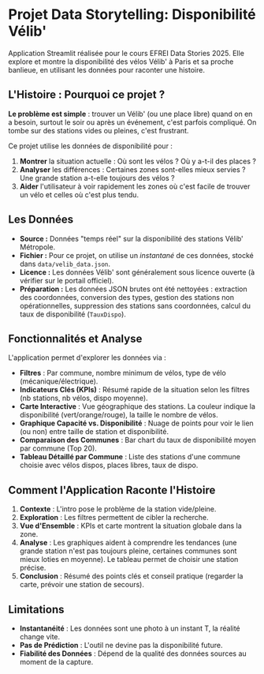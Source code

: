 # Projet Data Storytelling: Disponibilité Vélib'

Application Streamlit réalisée pour le cours EFREI Data Stories 2025. Elle explore et montre la disponibilité des vélos Vélib' à Paris et sa proche banlieue, en utilisant les données pour raconter une histoire.

## L'Histoire : Pourquoi ce projet ?

**Le problème est simple** : trouver un Vélib' (ou une place libre) quand on en a besoin, surtout le soir ou après un événement, c'est parfois compliqué. On tombe sur des stations vides ou pleines, c'est frustrant.

Ce projet utilise les données de disponibilité pour :
1.  **Montrer** la situation actuelle : Où sont les vélos ? Où y a-t-il des places ?
2.  **Analyser** les différences : Certaines zones sont-elles mieux servies ? Une grande station a-t-elle toujours des vélos ?
3.  **Aider** l'utilisateur à voir rapidement les zones où c'est facile de trouver un vélo et celles où c'est plus tendu.

## Les Données

* **Source :** Données "temps réel" sur la disponibilité des stations Vélib' Métropole.
* **Fichier :** Pour ce projet, on utilise un *instantané* de ces données, stocké dans `data/velib_data.json`.
* **Licence :** Les données Vélib' sont généralement sous licence ouverte (à vérifier sur le portail officiel).
* **Préparation :** Les données JSON brutes ont été nettoyées : extraction des coordonnées, conversion des types, gestion des stations non opérationnelles, suppression des stations sans coordonnées, calcul du taux de disponibilité (`TauxDispo`).

## Fonctionnalités et Analyse

L'application permet d'explorer les données via :

* **Filtres** : Par commune, nombre minimum de vélos, type de vélo (mécanique/électrique).
* **Indicateurs Clés (KPIs)** : Résumé rapide de la situation selon les filtres (nb stations, nb vélos, dispo moyenne).
* **Carte Interactive** : Vue géographique des stations. La couleur indique la disponibilité (vert/orange/rouge), la taille le nombre de vélos.
* **Graphique Capacité vs. Disponibilité** : Nuage de points pour voir le lien (ou non) entre taille de station et disponibilité.
* **Comparaison des Communes** : Bar chart du taux de disponibilité moyen par commune (Top 20).
* **Tableau Détaillé par Commune** : Liste des stations d'une commune choisie avec vélos dispos, places libres, taux de dispo.

## Comment l'Application Raconte l'Histoire

1.  **Contexte** : L'intro pose le problème de la station vide/pleine.
2.  **Exploration** : Les filtres permettent de cibler la recherche.
3.  **Vue d'Ensemble** : KPIs et carte montrent la situation globale dans la zone.
4.  **Analyse** : Les graphiques aident à comprendre les tendances (une grande station n'est pas toujours pleine, certaines communes sont mieux loties en moyenne). Le tableau permet de choisir une station précise.
5.  **Conclusion** : Résumé des points clés et conseil pratique (regarder la carte, prévoir une station de secours).

## Limitations

* **Instantanéité** : Les données sont une photo à un instant T, la réalité change vite.
* **Pas de Prédiction** : L'outil ne devine pas la disponibilité future.
* **Fiabilité des Données** : Dépend de la qualité des données sources au moment de la capture.

